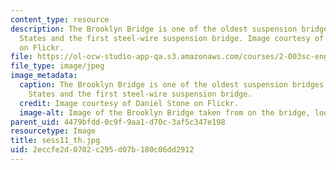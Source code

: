 ```yaml
---
content_type: resource
description: The Brooklyn Bridge is one of the oldest suspension bridges in the United
  States and the first steel-wire suspension bridge. Image courtesy of Daniel Stone
  on Flickr.
file: https://ol-ocw-studio-app-qa.s3.amazonaws.com/courses/2-003sc-engineering-dynamics-fall-2011/2eccfe2d0702c295d07b180c06dd2912_sess11_th.jpg
file_type: image/jpeg
image_metadata:
  caption: The Brooklyn Bridge is one of the oldest suspension bridges in the United
    States and the first steel-wire suspension bridge.
  credit: Image courtesy of Daniel Stone on Flickr.
  image-alt: Image of the Brooklyn Bridge taken from on the bridge, looking up.
parent_uid: 4479bfdd-0c9f-9aa1-d70c-3af5c347e198
resourcetype: Image
title: sess11_th.jpg
uid: 2eccfe2d-0702-c295-d07b-180c06dd2912
---
```

